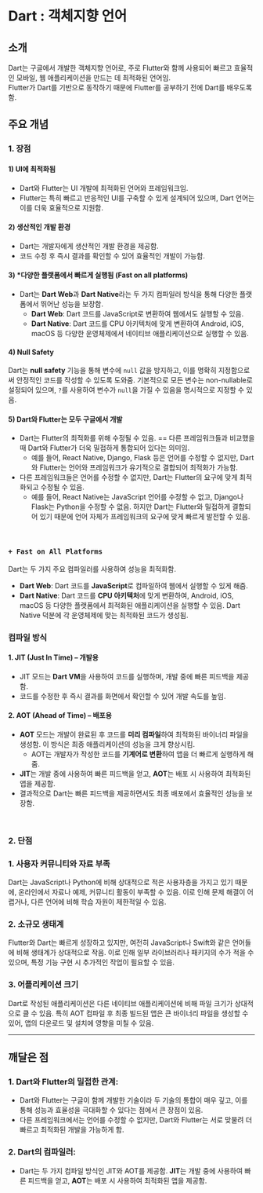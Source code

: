 # Dart : 객체지향 언어

## 소개

Dart는 구글에서 개발한 객체지향 언어로, 주로 Flutter와 함께 사용되어 빠르고 효율적인 모바일, 웹 애플리케이션을 만드는 데 최적화된 언어임.   
Flutter가 Dart를 기반으로 동작하기 때문에 Flutter를 공부하기 전에 Dart를 배우도록 함.

## 주요 개념

### 1. 장점

#### 1) UI에 최적화됨
  - Dart와 Flutter는 UI 개발에 최적화된 언어와 프레임워크임. 
  - Flutter는 특히 빠르고 반응적인 UI를 구축할 수 있게 설계되어 있으며, Dart 언어는 이를 더욱 효율적으로 지원함.

#### 2) 생산적인 개발 환경
  - Dart는 개발자에게 생산적인 개발 환경을 제공함.
  - 코드 수정 후 즉시 결과를 확인할 수 있어 효율적인 개발이 가능함.

#### 3) *다양한 플랫폼에서 빠르게 실행됨 (Fast on all platforms)
  - Dart는 **Dart Web**과 **Dart Native**라는 두 가지 컴파일러 방식을 통해 다양한 플랫폼에서 뛰어난 성능을 보장함.
    - **Dart Web**: Dart 코드를 JavaScript로 변환하여 웹에서도 실행할 수 있음.
    - **Dart Native**: Dart 코드를 CPU 아키텍처에 맞게 변환하여 Android, iOS, macOS 등 다양한 운영체제에서 네이티브 애플리케이션으로 실행할 수 있음.

#### 4) Null Safety
Dart는 **null safety** 기능을 통해 변수에 `null` 값을 방지하고, 이를 명확히 지정함으로써 안정적인 코드를 작성할 수 있도록 도와줌. 기본적으로 모든 변수는 non-nullable로 설정되어 있으며, `?`를 사용하여 변수가 `null`을 가질 수 있음을 명시적으로 지정할 수 있음.

#### 5) Dart와 Flutter는 모두 구글에서 개발
  - Dart는 Flutter의 최적화를 위해 수정될 수 있음. == 다른 프레임워크들과 비교했을 때 Dart와 Flutter가 더욱 밀접하게 통합되어 있다는 의미임. 
    - 예를 들어, React Native, Django, Flask 등은 언어를 수정할 수 없지만, Dart와 Flutter는 언어와 프레임워크가 유기적으로 결합되어 최적화가 가능함.
  - 다른 프레임워크들은 언어를 수정할 수 없지만, Dart는 Flutter의 요구에 맞게 최적화되고 수정될 수 있음.    
    - 예를 들어, React Native는 JavaScript 언어를 수정할 수 없고, Django나 Flask는 Python을 수정할 수 없음. 하지만 Dart는 Flutter와 밀접하게 결합되어 있기 때문에 언어 자체가 프레임워크의 요구에 맞게 빠르게 발전할 수 있음.

<br>

### `+ Fast on All Platforms`
Dart는 두 가지 주요 컴파일러를 사용하여 성능을 최적화함.

- **Dart Web**: Dart 코드를 **JavaScript**로 컴파일하여 웹에서 실행할 수 있게 해줌.
- **Dart Native**: Dart 코드를 **CPU 아키텍처**에 맞게 변환하여, Android, iOS, macOS 등 다양한 플랫폼에서 최적화된 애플리케이션을 실행할 수 있음. Dart Native 덕분에 각 운영체제에 맞는 최적화된 코드가 생성됨.

### 컴파일 방식
#### 1. **JIT (Just In Time)** – 개발용
  - JIT 모드는 **Dart VM**을 사용하여 코드를 실행하며, 개발 중에 빠른 피드백을 제공함.
  - 코드를 수정한 후 즉시 결과를 화면에서 확인할 수 있어 개발 속도를 높임.

#### 2. **AOT (Ahead of Time)** – 배포용
  - **AOT** 모드는 개발이 완료된 후 코드를 **미리 컴파일**하여 최적화된 바이너리 파일을 생성함. 이 방식은 최종 애플리케이션의 성능을 크게 향상시킴.
    - AOT는 개발자가 작성한 코드를 **기계어로 변환**하여 앱을 더 빠르게 실행하게 해줌.
  - **JIT**는 개발 중에 사용하여 빠른 피드백을 얻고, **AOT**는 배포 시 사용하여 최적화된 앱을 제공함.
  - 결과적으로 Dart는 빠른 피드백을 제공하면서도 최종 배포에서 효율적인 성능을 보장함.

<br>

### 2. 단점

### 1. **사용자 커뮤니티와 자료 부족**
Dart는 JavaScript나 Python에 비해 상대적으로 적은 사용자층을 가지고 있기 때문에, 온라인에서 자료나 예제, 커뮤니티 활동이 부족할 수 있음. 이로 인해 문제 해결이 어렵거나, 다른 언어에 비해 학습 자원이 제한적일 수 있음.

### 2. **소규모 생태계**
Flutter와 Dart는 빠르게 성장하고 있지만, 여전히 JavaScript나 Swift와 같은 언어들에 비해 생태계가 상대적으로 작음. 이로 인해 일부 라이브러리나 패키지의 수가 적을 수 있으며, 특정 기능 구현 시 추가적인 작업이 필요할 수 있음.

### 3. **어플리케이션 크기**
Dart로 작성된 애플리케이션은 다른 네이티브 애플리케이션에 비해 파일 크기가 상대적으로 클 수 있음. 특히 AOT 컴파일 후 최종 빌드된 앱은 큰 바이너리 파일을 생성할 수 있어, 앱의 다운로드 및 설치에 영향을 미칠 수 있음.

---

## 깨달은 점

### 1. Dart와 Flutter의 밀접한 관계: 
  - Dart와 Flutter는 구글이 함께 개발한 기술이라 두 기술의 통합이 매우 깊고, 이를 통해 성능과 효율성을 극대화할 수 있다는 점에서 큰 장점이 있음.
  - 다른 프레임워크에서는 언어를 수정할 수 없지만, Dart와 Flutter는 서로 맞물려 더 빠르고 최적화된 개발을 가능하게 함.

### 2. Dart의 컴파일러:
  - Dart는 두 가지 컴파일 방식인 JIT와 AOT를 제공함. **JIT**는 개발 중에 사용하여 빠른 피드백을 얻고, **AOT**는 배포 시 사용하여 최적화된 앱을 제공함.

